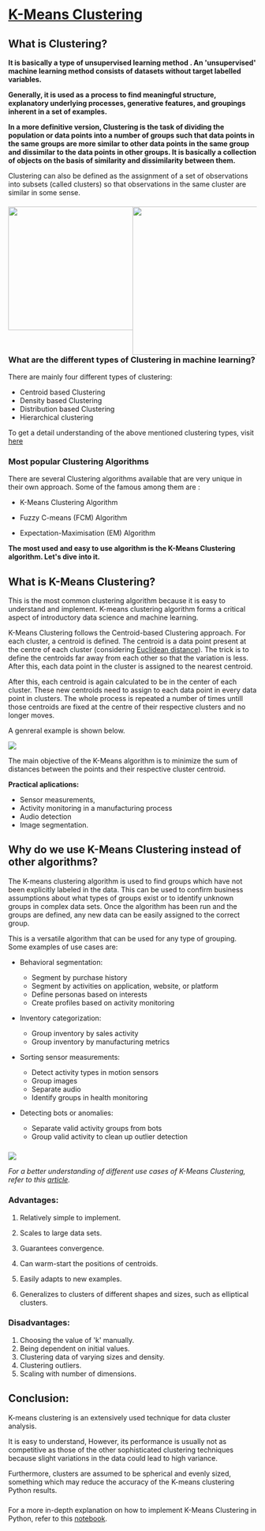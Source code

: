 # <ins>K-Means Clustering</ins>


## What is Clustering?

**It is basically a type of unsupervised learning method . An 'unsupervised' machine learning method consists of datasets without target labelled variables.**

**Generally, it is used as a process to find meaningful structure, explanatory underlying processes, generative features, and groupings inherent in a set of examples.**

**In a more definitive version, Clustering is the task of dividing the population or data points into a number of groups such that data points in the same groups are more similar to other data points in the same group and dissimilar to the data points in other groups. It is basically a collection of objects on the basis of similarity and dissimilarity between them.**

Clustering can also be defined as the assignment of a set of observations into subsets (called clusters) so that observations in the same cluster are similar in some sense.

####    
 

<div style="box-sizing: border-box; height: 100px; width: 100%;">
    <div style="float: left; width: 50%;">
        <img src="extras/cluster1.png" width="450" height="250" >
    </div>
    <div style="float: left; width: 50%;">
        <img src="extras/cluster2.png" width="400" height="300" >
    </div>
</div>


#####       

### What are the different types of Clustering in machine learning?

There are mainly four different types of clustering:
- Centroid based Clustering
- Density based Clustering
- Distribution based Clustering
- Hierarchical clustering

To get a detail understanding of the above mentioned clustering types, visit [here](https://developers.google.com/machine-learning/clustering/clustering-algorithms)


### Most popular Clustering Algorithms

There are several Clustering algorithms available that are very unique in their own approach. Some of the famous among them are :

- K-Means Clustering Algorithm

- Fuzzy C-means (FCM) Algorithm

- Expectation-Maximisation (EM) Algorithm

**The most used and easy to use algorithm is the K-Means Clustering algorithm. Let's dive into it.**


## What is K-Means Clustering?

This is the most common clustering algorithm because it is easy to understand and implement. K-means clustering algorithm forms a critical aspect of introductory data science and machine learning.

K-Means Clustering follows the Centroid-based Clustering approach. For each cluster, a centroid is defined. The centroid is a data point present at the centre of each cluster (considering [Euclidean distance](https://sebastianraschka.com/faq/docs/euclidean-distance.html#:~:text=Machine%20Learning%20FAQ&text=For%20example%2C%20picture%20it%20as,of%20a%20particular%20sample%20point.)). The trick is to define the centroids far away from each other so that the variation is less. After this, each data point in the cluster is assigned to the nearest centroid.

After this, each centroid is again calculated to be in the center of each cluster. These new centroids need to assign to each data point in every data point in clusters. The whole process is repeated a number of times untill those centroids are fixed at the centre of their respective clusters and no longer moves.

A genreral example is shown below.

<img src = 'extras/kmeans.gif' />

The main objective of the K-Means algorithm is to minimize the sum of distances between the points and their respective cluster centroid.

**Practical aplications:** 
- Sensor measurements, 
- Activity monitoring in a manufacturing process 
- Audio detection
- Image segmentation.

## Why do we use K-Means Clustering instead of other algorithms?

The K-means clustering algorithm is used to find groups which have not been explicitly labeled in the data. This can be used to confirm business assumptions about what types of groups exist or to identify unknown groups in complex data sets. Once the algorithm has been run and the groups are defined, any new data can be easily assigned to the correct group.

This is a versatile algorithm that can be used for any type of grouping. Some examples of use cases are:

- Behavioral segmentation:

    - Segment by purchase history
    - Segment by activities on application, website, or platform
    - Define personas based on interests
    - Create profiles based on activity monitoring
    
- Inventory categorization:

    - Group inventory by sales activity
    - Group inventory by manufacturing metrics
    
- Sorting sensor measurements:

    - Detect activity types in motion sensors
    - Group images
    - Separate audio
    - Identify groups in health monitoring
    
- Detecting bots or anomalies:

    - Separate valid activity groups from bots
    - Group valid activity to clean up outlier detection
    
#####  

<img src = 'extras/kmeans2.png' />

<i>For a better understanding of different use cases of K-Means Clustering, refer to this [article](https://dzone.com/articles/10-interesting-use-cases-for-the-k-means-algorithm).</i>
    
### Advantages:

1. Relatively simple to implement.

2. Scales to large data sets.

3. Guarantees convergence.

4. Can warm-start the positions of centroids.

5. Easily adapts to new examples.

6. Generalizes to clusters of different shapes and sizes, such as elliptical clusters.

### Disadvantages:

1. Choosing the value of 'k' manually.
2. Being dependent on initial values.
3. Clustering data of varying sizes and density.
4. Clustering outliers.
5. Scaling with number of dimensions.

#####   


## Conclusion:

K-means clustering is an extensively used technique for data cluster analysis.

It is easy to understand, However, its performance is usually not as competitive as those of the other sophisticated clustering techniques because slight variations in the data could lead to high variance.

Furthermore, clusters are assumed to be spherical and evenly sized, something which may reduce the accuracy of the K-means clustering Python results.

#####  

For a more in-depth explanation on how to implement K-Means Clustering in Python, refer to this [notebook](https://github.com/PritamAich/Open-contributions/blob/master/Pritam_ML_KMeansClustering.ipynb).
